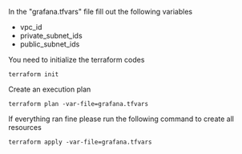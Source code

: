 

In the "grafana.tfvars" file fill out the following variables

-  vpc_id
-  private_subnet_ids
-  public_subnet_ids

You need to initialize the terraform codes

```terraform init```

Create an execution plan

```terraform plan -var-file=grafana.tfvars```

If everything ran fine please run the following command to create all resources

```terraform apply -var-file=grafana.tfvars```



